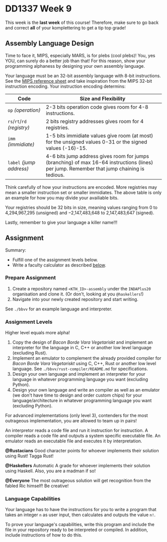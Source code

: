 # DD1337 Week 9

This week is the **last week** of this course! Therefore, make sure to go back and correct **all** of your komplettering to get a tip top grade! 

## Assembly Language Design

Time to face it, MIPS, especially MARS, is for plebs (cool plebs)! You, yes YOU, can surely do a better job than that! For this reason, show your programming alphaness by designing your own assembly language. 

Your language must be an 32-bit assembly language with 8-bit instructions. See the [MIPS reference sheet](https://www.kth.se/social/files/563c63c9f276547044e8695f/mips-ref-sheet.pdf) and take inspiration from the MIPS 32-bit instruction encoding. Your instruction encoding determins:

| **Code** | **Size and Flexibility** |
|----------|--------------------------|
| `op` _(operation)_ | 2-3 bits operation code gives room for 4-8 instructions. |
| `rs`/`rt`/`rd` _(registry)_ | 2 bits registry addresses gives room for 4 registries. |
| `imm` _(immidiate)_ | 1-5 bits immidiate values give room (at most) for the unsigned values 0-31 or the signed values (-16)-15. |
| `label` _(jump address)_ | 4-6 bits jump address gives room for jumps (branching) of max 16-64 instructions (lines) per jump. Remember that jump chaining is tedious. |

Think carefully of how your instructions are encoded. More registries may mean a smaller instruction set or smaller immidiates. The above table is only an example for how you may divide your availiable bits.

Your registries should be 32 bits in size, meaning values ranging from 0 to 4,294,967,295 (unsigned) and −2,147,483,648 to 2,147,483,647 (signed).

Lastly, remember to give your language a killer name!!!

## Assignment

Summary:
- Fulfill one of the assignment levels below.
- Write a faculty calculator as described [below](#language-capabilities).

### Prepare Assignment

1) Create a repository named `<KTH_ID>-assembly` under the `INDAPlus20` organisation and clone it. (Or don't, looking at you `@haskellers`!)
2) Navigate into your newly created repository and start writing.

See `./bbvv` for an example language and interpreter.

### Assignment Levels

Higher level equals more alpha!

1) Copy the design of _Bacon Borde Vara Vegetariskt_ and implement an interpreter for the language in C, C++ or another low level language (excluding Rust).
2) Implement an emulator to complement the already provided compiler for _Bacon Borde Vara Vegetariskt_ using C, C++, Rust or another low level language. See `./bbvv/rust-compiler/README.md` for specifications.
3) Design your own language and implement an interpreter for your language in whatever programming language you want (excluding Python).
4) Design your own language and write an compiler as well as an emulator (we don't have time to design and order custom chips) for your language/architecture in whatever programming language you want (excluding Python).

For advanced implementations (only level 3), contenders for the most outrageous implementation, you are allowed to team up in pairs!

An interpretor reads a code file and run it instruction for instruction. A compiler reads a code file and outputs a system specific executable file. An emulator reads an executable file and executes it by interpretation.

**@Rustacians** Good character points for whoever implements their solution using Rust! Tagga Rust!

**@Haskellers** Automatic A grade for whoever implements their solution using Haskell. Also, you are a madman if so!

**@Everyone** The most outrageous solution will get recognition from the fabled Ric himself! Be creative!

### Language Capabilities

Your language has to have the instructions for you to write a program that takes an integer `n` as user input, then calculates and outputs the value `n!`.

To prove your language's capabilities, write this program and include the file in your repository ready to be interpreted or compiled. In addition, include instructions of how to do this.
